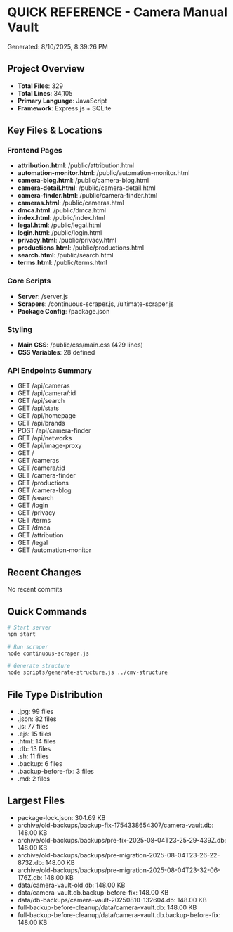 # QUICK REFERENCE - Camera Manual Vault
Generated: 8/10/2025, 8:39:26 PM

## Project Overview
- **Total Files**: 329
- **Total Lines**: 34,105
- **Primary Language**: JavaScript
- **Framework**: Express.js + SQLite

## Key Files & Locations

### Frontend Pages
- **attribution.html**: /public/attribution.html
- **automation-monitor.html**: /public/automation-monitor.html
- **camera-blog.html**: /public/camera-blog.html
- **camera-detail.html**: /public/camera-detail.html
- **camera-finder.html**: /public/camera-finder.html
- **cameras.html**: /public/cameras.html
- **dmca.html**: /public/dmca.html
- **index.html**: /public/index.html
- **legal.html**: /public/legal.html
- **login.html**: /public/login.html
- **privacy.html**: /public/privacy.html
- **productions.html**: /public/productions.html
- **search.html**: /public/search.html
- **terms.html**: /public/terms.html

### Core Scripts
- **Server**: /server.js
- **Scrapers**: /continuous-scraper.js, /ultimate-scraper.js
- **Package Config**: /package.json

### Styling
- **Main CSS**: /public/css/main.css (429 lines)
- **CSS Variables**: 28 defined

### API Endpoints Summary
- GET /api/cameras
- GET /api/camera/:id
- GET /api/search
- GET /api/stats
- GET /api/homepage
- GET /api/brands
- POST /api/camera-finder
- GET /api/networks
- GET /api/image-proxy
- GET /
- GET /cameras
- GET /camera/:id
- GET /camera-finder
- GET /productions
- GET /camera-blog
- GET /search
- GET /login
- GET /privacy
- GET /terms
- GET /dmca
- GET /attribution
- GET /legal
- GET /automation-monitor

## Recent Changes
No recent commits

## Quick Commands
```bash
# Start server
npm start

# Run scraper
node continuous-scraper.js

# Generate structure
node scripts/generate-structure.js ../cmv-structure
```

## File Type Distribution
- .jpg: 99 files
- .json: 82 files
- .js: 77 files
- .ejs: 15 files
- .html: 14 files
- .db: 13 files
- .sh: 11 files
- .backup: 6 files
- .backup-before-fix: 3 files
- .md: 2 files

## Largest Files
- package-lock.json: 304.69 KB
- archive/old-backups/backup-fix-1754338654307/camera-vault.db: 148.00 KB
- archive/old-backups/backups/pre-fix-2025-08-04T23-25-29-439Z.db: 148.00 KB
- archive/old-backups/backups/pre-migration-2025-08-04T23-26-22-873Z.db: 148.00 KB
- archive/old-backups/backups/pre-migration-2025-08-04T23-32-06-176Z.db: 148.00 KB
- data/camera-vault-old.db: 148.00 KB
- data/camera-vault.db.backup-before-fix: 148.00 KB
- data/db-backups/camera-vault-20250810-132604.db: 148.00 KB
- full-backup-before-cleanup/data/camera-vault.db: 148.00 KB
- full-backup-before-cleanup/data/camera-vault.db.backup-before-fix: 148.00 KB

